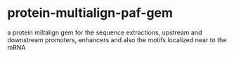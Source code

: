 # protein-multialign-paf-gem
a protein miltalign gem for the sequence extractions, upstream and downstream promoters, enhancers and also the motifs localized near to the mRNA
